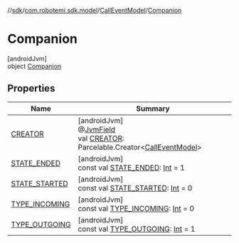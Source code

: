//[sdk](../../../../index.md)/[com.robotemi.sdk.model](../../index.md)/[CallEventModel](../index.md)/[Companion](index.md)

# Companion

[androidJvm]\
object [Companion](index.md)

## Properties

| Name | Summary |
|---|---|
| [CREATOR](-c-r-e-a-t-o-r.md) | [androidJvm]<br>@[JvmField](https://kotlinlang.org/api/latest/jvm/stdlib/kotlin.jvm/-jvm-field/index.html)<br>val [CREATOR](-c-r-e-a-t-o-r.md): Parcelable.Creator&lt;[CallEventModel](../index.md)&gt; |
| [STATE_ENDED](-s-t-a-t-e_-e-n-d-e-d.md) | [androidJvm]<br>const val [STATE_ENDED](-s-t-a-t-e_-e-n-d-e-d.md): [Int](https://kotlinlang.org/api/latest/jvm/stdlib/kotlin/-int/index.html) = 1 |
| [STATE_STARTED](-s-t-a-t-e_-s-t-a-r-t-e-d.md) | [androidJvm]<br>const val [STATE_STARTED](-s-t-a-t-e_-s-t-a-r-t-e-d.md): [Int](https://kotlinlang.org/api/latest/jvm/stdlib/kotlin/-int/index.html) = 0 |
| [TYPE_INCOMING](-t-y-p-e_-i-n-c-o-m-i-n-g.md) | [androidJvm]<br>const val [TYPE_INCOMING](-t-y-p-e_-i-n-c-o-m-i-n-g.md): [Int](https://kotlinlang.org/api/latest/jvm/stdlib/kotlin/-int/index.html) = 0 |
| [TYPE_OUTGOING](-t-y-p-e_-o-u-t-g-o-i-n-g.md) | [androidJvm]<br>const val [TYPE_OUTGOING](-t-y-p-e_-o-u-t-g-o-i-n-g.md): [Int](https://kotlinlang.org/api/latest/jvm/stdlib/kotlin/-int/index.html) = 1 |

